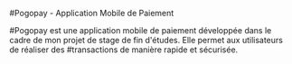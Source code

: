 #Pogopay - Application Mobile de Paiement

#Pogopay est une application mobile de paiement développée dans le cadre de mon projet de stage de fin d'études. Elle permet aux utilisateurs de réaliser des #transactions de manière rapide et sécurisée. 
